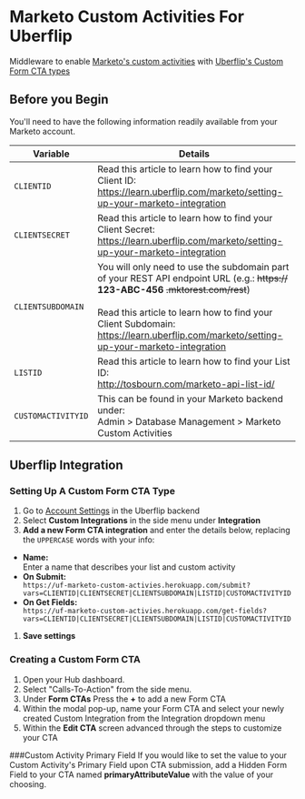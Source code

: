 # Marketo Custom Activities For Uberflip 
Middleware to enable [Marketo's custom activities](http://docs.marketo.com/display/public/DOCS/Understanding+Custom+Activities) with [Uberflip's Custom Form CTA types](https://platform.uberflip.com/form_cta_types/intro/overview.html)


## Before you Begin
You'll need to have the following information readily available from your Marketo account.

Variable | Details
---- | ----
`CLIENTID` | Read this article to learn how to find your Client ID: <div>https://learn.uberflip.com/marketo/setting-up-your-marketo-integration</div>
`CLIENTSECRET` | Read this article to learn how to find your Client Secret: <div>https://learn.uberflip.com/marketo/setting-up-your-marketo-integration</div>
`CLIENTSUBDOMAIN` | <div>You will only need to use the subdomain part of your REST API endpoint URL (e.g.: ~~https://~~ **123-ABC-456** ~~.mktorest.com/rest~~) </div><div>&nbsp;</div>Read this article to learn how to find your Client Subdomain: <div>https://learn.uberflip.com/marketo/setting-up-your-marketo-integration</div>
`LISTID` | Read this article to learn how to find your List ID: <div>http://tosbourn.com/marketo-api-list-id/</div>
`CUSTOMACTIVITYID` | This can be found in your Marketo backend under: <div>Admin > Database Management > Marketo Custom Activities</div>

## Uberflip Integration 
### Setting Up A Custom Form CTA Type
1. Go to [Account Settings](https://app.uberflip.com/account/details) in the Uberflip backend
1. Select **Custom Integrations** in the side menu under **Integration**
1. **Add a new Form CTA integration** and enter the details below, replacing the `UPPERCASE` words with your info:

 *  **Name:**  <div>Enter a name that describes your list and custom activity</div>
 *  **On Submit:**  <div>`https://uf-marketo-custom-activies.herokuapp.com/submit?vars=CLIENTID|CLIENTSECRET|CLIENTSUBDOMAIN|LISTID|CUSTOMACTIVITYID`</div>
 *  **On Get Fields:**  <div>`https://uf-marketo-custom-activies.herokuapp.com/get-fields?vars=CLIENTID|CLIENTSECRET|CLIENTSUBDOMAIN|LISTID|CUSTOMACTIVITYID`</div>

1. **Save settings**

### Creating a Custom Form CTA
1. Open your Hub dashboard.
1. Select "Calls-To-Action" from the side menu.
1. Under **Form CTAs** Press the **+** to add a new Form CTA
1. Within the modal pop-up, name your Form CTA and select your newly created Custom Integration from the Integration dropdown menu
1. Within the **Edit CTA** screen advanced through the steps to customize your CTA

###Custom Activity Primary Field
If you would like to set the value to your Custom Activity's Primary Field upon CTA submission, add a Hidden Form Field to your CTA named **primaryAttributeValue** with the value of your choosing.